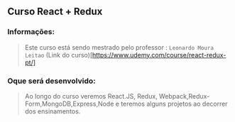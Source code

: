 ## Curso React + Redux


### Informações:

> Este curso está sendo mestrado pelo professor : `Leonardo Moura Leitao`
> (Link do curso)[https://www.udemy.com/course/react-redux-pt/]


### Oque será desenvolvido:

> Ao longo do curso veremos React.JS, Redux, Webpack,Redux-Form,MongoDB,Express,Node e teremos alguns projetos ao decorrer dos ensinamentos.
